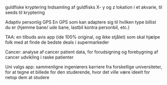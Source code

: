 guldfiske kryptering
  Indsamling af guldfisks X- y og z lokation i et akvarie, til seeds til kryptering

Adaptiv personlig GPS
  En GPS som kan adaptere sig til hvilken type billist du er (hjemme bane/ ude bane, lastbil kontra personbil, etc.)

TAA:
  en tilbuds avis app (ide 100% original, og ikke stjålet) som skal hjælpe folk med at finde de bedste deals i supermarkeder

Cancer:
  analyse af cancer patient data, for forudsigning og forebygning af cancer udvikling i raske patienter

Uni valgs app:
  sammenligne ingeniørers karriere fra forskellige universiteter, for at tegne et billede for den studerende, hvor det ville være ideelt for netop dem at studere
